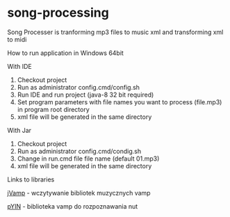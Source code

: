 song-processing
======
		
Song Processer is tranforming mp3 files to music xml and transforming xml to midi


How to run application in Windows 64bit

With IDE
1. Checkout project
2. Run as administrator config.cmd/config.sh
3. Run IDE and run project (java-8 32 bit required)
4. Set program parameters with file names you want to process (file.mp3) in program root directory
5. xml file will be generated in the same directory


With Jar
1. Checkout project
2. Run as administrator config.cmd/condig.sh
3. Change in run.cmd file file name (default 01.mp3)
4. xml file will be generated in the same directory


Links to libraries 

[jVamp](https://code.soundsoftware.ac.uk/projects/jvamp/files) - wczytywanie bibliotek muzycznych vamp

[pYIN](https://code.soundsoftware.ac.uk/projects/pyin) - biblioteka vamp do rozpoznawania nut
